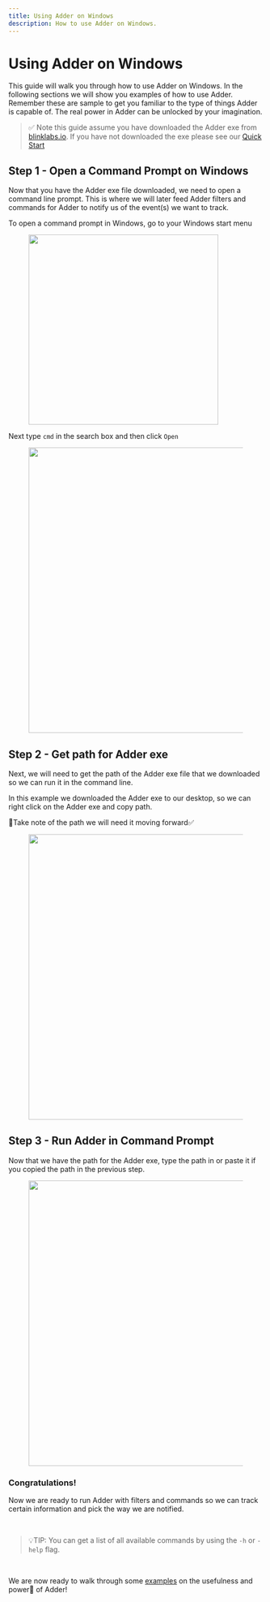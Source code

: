```yaml
---
title: Using Adder on Windows
description: How to use Adder on Windows.
---
```


# Using Adder on Windows

This guide will walk you through how to use Adder on Windows. In the following sections we will show you examples of how to use Adder. Remember these are sample to get you familiar to the type of things Adder is capable of. The real power in Adder can be unlocked by your imagination.

> ✅ Note this guide assume you have downloaded the Adder exe from [blinklabs.io](https://blinklabs.io/projects-open-source). If you have not downloaded the exe please see our [Quick Start](../quick-start-overview)

## Step 1 - Open a Command Prompt on Windows

Now that you have the Adder exe file downloaded, we need to open a command line prompt. This is where we will later feed Adder filters and commands for Adder to notify us of the event(s) we want to track.



To open a command prompt in Windows, go to your Windows start menu

<div align="left"><figure><img src="adder/windows_start_menu.png" alt="" width="375"></figure></div></p>



Next type `cmd` in the search box and then click `Open`

<div align="left"><figure><img src="adder/windows_search_cmd.png" alt="" width="563"></figure></div>

## Step 2 - Get path for Adder exe

Next, we will need to get the path of the Adder exe file that we downloaded so we can run it in the command line.

In this example we downloaded the Adder exe to our desktop, so we can right click on the Adder exe and copy path.

📝Take note of the path we will need it moving forward✅

<div align="left"><figure><img src="adder/adder_exe_path.png" alt="" width="563"><figcaption></figcaption></figure></div>

## Step 3 - Run Adder in Command Prompt

Now that we have the path for the Adder exe, type the path in or paste it if you copied the path in the previous step.

<div align="left"><figure><img src="adder/cmd_paste_path.png" alt="" width="563"><figcaption></figcaption></figure></div>

### Congratulations!

Now we are ready to run Adder with filters and commands so we can track certain information and pick the way we are notified.

<br />


> 💡TIP: You can get a list of all available commands by using the `-h` or `-help` flag.

<br />


We are now ready to walk through some [examples](../using-adder-examples) on the usefulness and power💪 of Adder!

